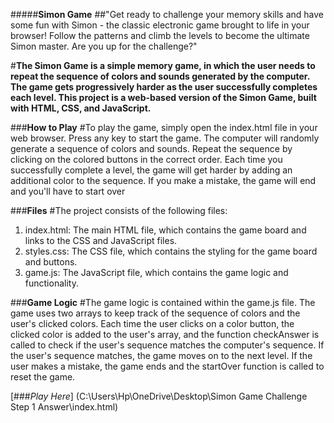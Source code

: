 #####**Simon Game**
##"Get ready to challenge your memory skills and have some fun with Simon - the classic electronic game brought to life in your browser! Follow the patterns and climb the levels to become the ultimate Simon master. Are you up for the challenge?"

#**The Simon Game is a simple memory game, in which the user needs to repeat the sequence of colors and sounds generated by the computer. The game gets progressively harder as the user successfully completes each level.
This project is a web-based version of the Simon Game, built with HTML, CSS, and JavaScript.**

###**How to Play**
#To play the game, simply open the index.html file in your web browser. Press any key to start the game. The computer will randomly generate a sequence of colors and sounds. Repeat the sequence by clicking on the colored buttons in the correct order. Each time you successfully complete a level, the game will get harder by adding an additional color to the sequence. If you make a mistake, the game will end and you'll have to start over

###**Files**
#The project consists of the following files:
1) index.html: The main HTML file, which contains the game board and links to the CSS and JavaScript files.
2) styles.css: The CSS file, which contains the styling for the game board and buttons.
3) game.js: The JavaScript file, which contains the game logic and functionality.

###**Game Logic**
#The game logic is contained within the game.js file. The game uses two arrays to keep track of the sequence of colors and the user's clicked colors. Each time the user clicks on a color button, the clicked color is added to the user's array, and the function checkAnswer is called to check if the user's sequence matches the computer's sequence. If the user's sequence matches, the game moves on to the next level. If the user makes a mistake, the game ends and the startOver function is called to reset the game.

[###*Play Here*]
(C:\Users\Hp\OneDrive\Desktop\Simon Game Challenge Step 1 Answer\index.html)
